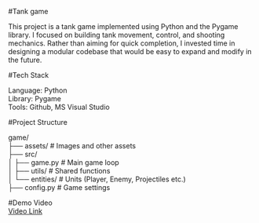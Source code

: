 #Tank game

This project is a tank game implemented using Python and the Pygame library. I focused on building tank movement, control, and shooting mechanics. Rather than aiming for quick completion, I invested time in designing a modular codebase that would be easy to expand and modify in the future.
  
  
  
#Tech Stack

Language: Python  
Library: Pygame  
Tools: Github, MS Visual Studio  
  
  
  
#Project Structure

game/  
├── assets/ # Images and other assets  
├── src/   
│ ├── game.py # Main game loop  
│ ├── utils/ # Shared functions  
│ └── entities/ # Units (Player, Enemy, Projectiles etc.)  
├── config.py # Game settings  

#Demo Video  
[Video Link](https://drive.google.com/file/d/1p2uUsznwWy6V9lW0nBLwD8m0vcwDblcX/view?usp=drive_link)
